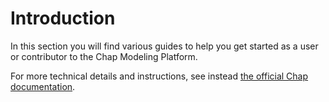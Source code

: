 # Introduction

In this section you will find various guides to help you get started as a user or contributor to the Chap Modeling Platform. 

For more technical details and instructions, see instead [the official Chap documentation](https://dhis2-chap.github.io/chap-core). 
